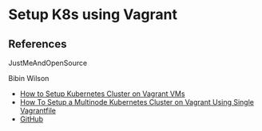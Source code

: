 # Setup K8s using Vagrant

## References

JustMeAndOpenSource

Bibin Wilson

- [How to Setup Kubernetes Cluster on Vagrant VMs](https://devopscube.com/kubernetes-cluster-vagrant/)
- [How To Setup a Multinode Kubernetes Cluster on Vagrant Using Single Vagrantfile](https://www.youtube.com/watch?v=m5q7JEihdU4)
- [GitHub](https://github.com/techiescamp/vagrant-kubeadm-kubernetes)

